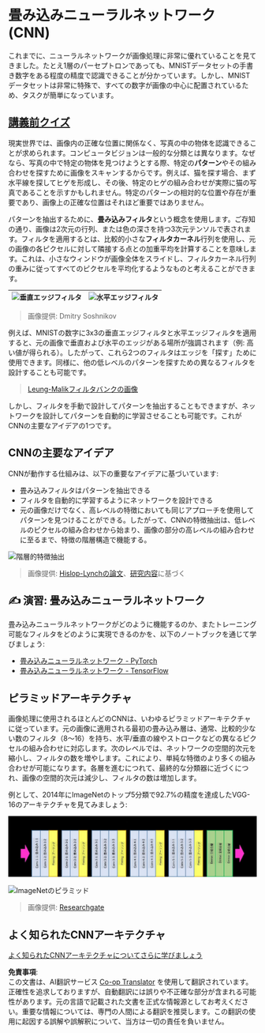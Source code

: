 <!--
CO_OP_TRANSLATOR_METADATA:
{
  "original_hash": "088837b42b7d99198bf62db8a42411e0",
  "translation_date": "2025-08-24T21:10:02+00:00",
  "source_file": "lessons/4-ComputerVision/07-ConvNets/README.md",
  "language_code": "ja"
}
-->
# 畳み込みニューラルネットワーク (CNN)

これまでに、ニューラルネットワークが画像処理に非常に優れていることを見てきました。たとえ1層のパーセプトロンであっても、MNISTデータセットの手書き数字をある程度の精度で認識できることが分かっています。しかし、MNISTデータセットは非常に特殊で、すべての数字が画像の中心に配置されているため、タスクが簡単になっています。

## [講義前クイズ](https://red-field-0a6ddfd03.1.azurestaticapps.net/quiz/107)

現実世界では、画像内の正確な位置に関係なく、写真の中の物体を認識できることが求められます。コンピュータビジョンは一般的な分類とは異なります。なぜなら、写真の中で特定の物体を見つけようとする際、特定の**パターン**やその組み合わせを探すために画像をスキャンするからです。例えば、猫を探す場合、まず水平線を探してヒゲを形成し、その後、特定のヒゲの組み合わせが実際に猫の写真であることを示すかもしれません。特定のパターンの相対的な位置や存在が重要であり、画像上の正確な位置はそれほど重要ではありません。

パターンを抽出するために、**畳み込みフィルタ**という概念を使用します。ご存知の通り、画像は2次元の行列、または色の深さを持つ3次元テンソルで表されます。フィルタを適用するとは、比較的小さな**フィルタカーネル**行列を使用し、元の画像の各ピクセルに対して隣接する点との加重平均を計算することを意味します。これは、小さなウィンドウが画像全体をスライドし、フィルタカーネル行列の重みに従ってすべてのピクセルを平均化するようなものと考えることができます。

![垂直エッジフィルタ](../../../../../translated_images/filter-vert.b7148390ca0bc356ddc7e55555d2481819c1e86ddde9dce4db5e71a69d6f887f.ja.png) | ![水平エッジフィルタ](../../../../../translated_images/filter-horiz.59b80ed4feb946efbe201a7fe3ca95abb3364e266e6fd90820cb893b4d3a6dda.ja.png)
----|----

> 画像提供: Dmitry Soshnikov

例えば、MNISTの数字に3x3の垂直エッジフィルタと水平エッジフィルタを適用すると、元の画像で垂直および水平のエッジがある場所が強調されます（例: 高い値が得られる）。したがって、これら2つのフィルタはエッジを「探す」ために使用できます。同様に、他の低レベルのパターンを探すための異なるフィルタを設計することも可能です。

> [Leung-Malikフィルタバンクの画像](https://www.robots.ox.ac.uk/~vgg/research/texclass/filters.html)

しかし、フィルタを手動で設計してパターンを抽出することもできますが、ネットワークを設計してパターンを自動的に学習させることも可能です。これがCNNの主要なアイデアの1つです。

## CNNの主要なアイデア

CNNが動作する仕組みは、以下の重要なアイデアに基づいています:

* 畳み込みフィルタはパターンを抽出できる
* フィルタを自動的に学習するようにネットワークを設計できる
* 元の画像だけでなく、高レベルの特徴においても同じアプローチを使用してパターンを見つけることができる。したがって、CNNの特徴抽出は、低レベルのピクセルの組み合わせから始まり、画像の部分の高レベルの組み合わせに至るまで、特徴の階層構造で機能する。

![階層的特徴抽出](../../../../../translated_images/FeatureExtractionCNN.d9b456cbdae7cb643fde3032b81b2940e3cf8be842e29afac3f482725ba7f95c.ja.png)

> 画像提供: [Hislop-Lynchの論文](https://www.semanticscholar.org/paper/Computer-vision-based-pedestrian-trajectory-Hislop-Lynch/26e6f74853fc9bbb7487b06dc2cf095d36c9021d)、[研究内容](https://dl.acm.org/doi/abs/10.1145/1553374.1553453)に基づく

## ✍️ 演習: 畳み込みニューラルネットワーク

畳み込みニューラルネットワークがどのように機能するのか、またトレーニング可能なフィルタをどのように実現できるのかを、以下のノートブックを通じて学びましょう:

* [畳み込みニューラルネットワーク - PyTorch](../../../../../lessons/4-ComputerVision/07-ConvNets/ConvNetsPyTorch.ipynb)
* [畳み込みニューラルネットワーク - TensorFlow](../../../../../lessons/4-ComputerVision/07-ConvNets/ConvNetsTF.ipynb)

## ピラミッドアーキテクチャ

画像処理に使用されるほとんどのCNNは、いわゆるピラミッドアーキテクチャに従っています。元の画像に適用される最初の畳み込み層は、通常、比較的少ない数のフィルタ（8～16）を持ち、水平/垂直の線やストロークなどの異なるピクセルの組み合わせに対応します。次のレベルでは、ネットワークの空間的次元を縮小し、フィルタの数を増やします。これにより、単純な特徴のより多くの組み合わせが可能になります。各層を進むにつれて、最終的な分類器に近づくにつれ、画像の空間的次元は減少し、フィルタの数は増加します。

例として、2014年にImageNetのトップ5分類で92.7%の精度を達成したVGG-16のアーキテクチャを見てみましょう:

![ImageNetの層](../../../../../translated_images/vgg-16-arch1.d901a5583b3a51baeaab3e768567d921e5d54befa46e1e642616c5458c934028.ja.jpg)

![ImageNetのピラミッド](../../../../../translated_images/vgg-16-arch.64ff2137f50dd49fdaa786e3f3a975b3f22615efd13efb19c5d22f12e01451a1.ja.jpg)

> 画像提供: [Researchgate](https://www.researchgate.net/figure/Vgg16-model-structure-To-get-the-VGG-NIN-model-we-replace-the-2-nd-4-th-6-th-7-th_fig2_335194493)

## よく知られたCNNアーキテクチャ

[よく知られたCNNアーキテクチャについてさらに学びましょう](CNN_Architectures.md)

**免責事項**:  
この文書は、AI翻訳サービス [Co-op Translator](https://github.com/Azure/co-op-translator) を使用して翻訳されています。正確性を追求しておりますが、自動翻訳には誤りや不正確な部分が含まれる可能性があります。元の言語で記載された文書を正式な情報源としてお考えください。重要な情報については、専門の人間による翻訳を推奨します。この翻訳の使用に起因する誤解や誤解釈について、当方は一切の責任を負いません。